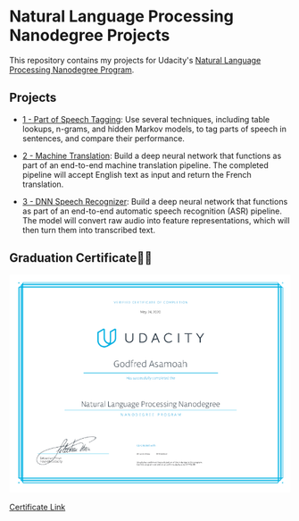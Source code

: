 # Natural Language Processing Nanodegree Projects

This repository contains my projects for Udacity's [Natural Language Processing Nanodegree Program](https://www.udacity.com/course/natural-language-processing-nanodegree--nd892).

## Projects

- [1 - Part of Speech Tagging](/1-pos-tagging): Use several techniques, including table lookups, n-grams, and hidden Markov models, to tag parts of speech in sentences, and compare their performance.

- [2 - Machine Translation](/2-machine-translation): Build a deep neural network that functions as part of an end-to-end machine translation pipeline. The completed pipeline will accept English text as input and return the French translation.

- [3 - DNN Speech Recognizer](/3-speech-recognizer): Build a deep neural network that functions as part of an end-to-end automatic speech recognition (ASR) pipeline. The model will convert raw audio into feature representations, which will then turn them into transcribed text.

## Graduation Certificate🎉🎉

![Nanodegree Certificate](./certificate.png "Certificate")

[Certificate Link](https://confirm.udacity.com/LVF7QC99)
